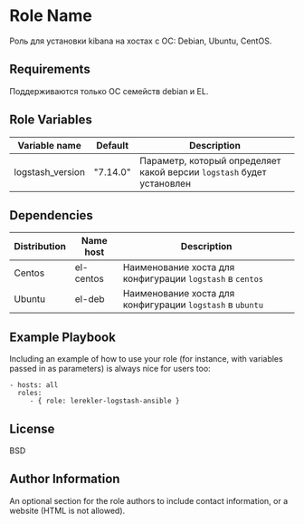 Role Name
=========

Роль для установки kibana на хостах с ОС: Debian, Ubuntu, CentOS.

Requirements
------------

Поддерживаются только ОС семейств debian и EL.

Role Variables
--------------

| Variable name    | Default  | Description                                                           |
|------------------|----------|-----------------------------------------------------------------------|
| logstash_version | "7.14.0" | Параметр, который определяет какой версии `logstash` будет установлен |

Dependencies
------------

| Distribution | Name host | Description                                               |
|--------------|-----------|-----------------------------------------------------------|
| Centos       | el-centos | Наименование хоста для конфигурации `logstash` в `centos` |
| Ubuntu       | el-deb    | Наименование хоста для конфигурации `logstash` в `ubuntu` |          

Example Playbook
----------------

Including an example of how to use your role (for instance, with variables passed in as parameters) is always nice for users too:

    - hosts: all
      roles:
         - { role: lerekler-logstash-ansible }

License
-------

BSD

Author Information
------------------

An optional section for the role authors to include contact information, or a website (HTML is not allowed).

